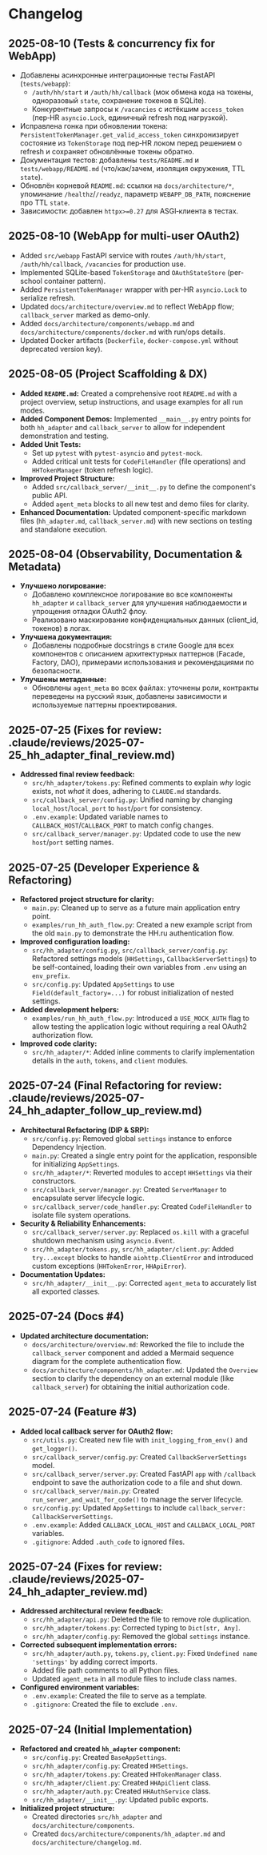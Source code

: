# Changelog

## 2025-08-10 (Tests & concurrency fix for WebApp)

- Добавлены асинхронные интеграционные тесты FastAPI (`tests/webapp`):
  - `/auth/hh/start` и `/auth/hh/callback` (мок обмена кода на токены, одноразовый `state`, сохранение токенов в SQLite).
  - Конкурентные запросы к `/vacancies` с истёкшим `access_token` (пер‑HR `asyncio.Lock`, единичный refresh под нагрузкой).
- Исправлена гонка при обновлении токена: `PersistentTokenManager.get_valid_access_token` синхронизирует состояние из `TokenStorage` под пер‑HR локом перед решением о refresh и сохраняет обновлённые токены обратно.
- Документация тестов: добавлены `tests/README.md` и `tests/webapp/README.md` (что/как/зачем, изоляция окружения, TTL `state`).
- Обновлён корневой `README.md`: ссылки на `docs/architecture/*`, упоминание `/healthz`/`/readyz`, параметр `WEBAPP_DB_PATH`, пояснение про TTL `state`.
- Зависимости: добавлен `httpx>=0.27` для ASGI‑клиента в тестах.

## 2025-08-10 (WebApp for multi-user OAuth2)

-   Added `src/webapp` FastAPI service with routes `/auth/hh/start`, `/auth/hh/callback`, `/vacancies` for production use.
-   Implemented SQLite-based `TokenStorage` and `OAuthStateStore` (per-school container pattern).
-   Added `PersistentTokenManager` wrapper with per-HR `asyncio.Lock` to serialize refresh.
-   Updated `docs/architecture/overview.md` to reflect WebApp flow; `callback_server` marked as demo-only.
-   Added `docs/architecture/components/webapp.md` and `docs/architecture/components/docker.md` with run/ops details.
-   Updated Docker artifacts (`Dockerfile`, `docker-compose.yml` without deprecated version key).

## 2025-08-05 (Project Scaffolding & DX)

-   **Added `README.md`:** Created a comprehensive root `README.md` with a project overview, setup instructions, and usage examples for all run modes.
-   **Added Component Demos:** Implemented `__main__.py` entry points for both `hh_adapter` and `callback_server` to allow for independent demonstration and testing.
-   **Added Unit Tests:**
    -   Set up `pytest` with `pytest-asyncio` and `pytest-mock`.
    -   Added critical unit tests for `CodeFileHandler` (file operations) and `HHTokenManager` (token refresh logic).
-   **Improved Project Structure:**
    -   Added `src/callback_server/__init__.py` to define the component's public API.
    -   Added `agent_meta` blocks to all new test and demo files for clarity.
-   **Enhanced Documentation:** Updated component-specific markdown files (`hh_adapter.md`, `callback_server.md`) with new sections on testing and standalone execution.

## 2025-08-04 (Observability, Documentation & Metadata)

-   **Улучшено логирование:**
    -   Добавлено комплексное логирование во все компоненты `hh_adapter` и `callback_server` для улучшения наблюдаемости и упрощения отладки OAuth2 флоу.
    -   Реализовано маскирование конфиденциальных данных (client_id, токенов) в логах.
-   **Улучшена документация:**
    -   Добавлены подробные docstrings в стиле Google для всех компонентов с описанием архитектурных паттернов (Facade, Factory, DAO), примерами использования и рекомендациями по безопасности.
-   **Улучшены метаданные:**
    -   Обновлены `agent_meta` во всех файлах: уточнены роли, контракты переведены на русский язык, добавлены зависимости и используемые паттерны проектирования.


## 2025-07-25 (Fixes for review: .claude/reviews/2025-07-25_hh_adapter_final_review.md)

-   **Addressed final review feedback:**
    -   `src/hh_adapter/tokens.py`: Refined comments to explain *why* logic exists, not *what* it does, adhering to `CLAUDE.md` standards.
    -   `src/callback_server/config.py`: Unified naming by changing `local_host`/`local_port` to `host`/`port` for consistency.
    -   `.env.example`: Updated variable names to `CALLBACK_HOST`/`CALLBACK_PORT` to match config changes.
    -   `src/callback_server/manager.py`: Updated code to use the new `host`/`port` setting names.

## 2025-07-25 (Developer Experience & Refactoring)

-   **Refactored project structure for clarity:**
    -   `main.py`: Cleaned up to serve as a future main application entry point.
    -   `examples/run_hh_auth_flow.py`: Created a new example script from the old `main.py` to demonstrate the HH.ru authentication flow.
-   **Improved configuration loading:**
    -   `src/hh_adapter/config.py`, `src/callback_server/config.py`: Refactored settings models (`HHSettings`, `CallbackServerSettings`) to be self-contained, loading their own variables from `.env` using an `env_prefix`.
    -   `src/config.py`: Updated `AppSettings` to use `Field(default_factory=...)` for robust initialization of nested settings.
-   **Added development helpers:**
    -   `examples/run_hh_auth_flow.py`: Introduced a `USE_MOCK_AUTH` flag to allow testing the application logic without requiring a real OAuth2 authorization flow.
-   **Improved code clarity:**
    -   `src/hh_adapter/*`: Added inline comments to clarify implementation details in the `auth`, `tokens`, and `client` modules.

## 2025-07-24 (Final Refactoring for review: .claude/reviews/2025-07-24_hh_adapter_follow_up_review.md)

-   **Architectural Refactoring (DIP & SRP):**
    -   `src/config.py`: Removed global `settings` instance to enforce Dependency Injection.
    -   `main.py`: Created a single entry point for the application, responsible for initializing `AppSettings`.
    -   `src/hh_adapter/*`: Reverted modules to accept `HHSettings` via their constructors.
    -   `src/callback_server/manager.py`: Created `ServerManager` to encapsulate server lifecycle logic.
    -   `src/callback_server/code_handler.py`: Created `CodeFileHandler` to isolate file system operations.
-   **Security & Reliability Enhancements:**
    -   `src/callback_server/server.py`: Replaced `os.kill` with a graceful shutdown mechanism using `asyncio.Event`.
    -   `src/hh_adapter/tokens.py`, `src/hh_adapter/client.py`: Added `try...except` blocks to handle `aiohttp.ClientError` and introduced custom exceptions (`HHTokenError`, `HHApiError`).
-   **Documentation Updates:**
    -   `src/hh_adapter/__init__.py`: Corrected `agent_meta` to accurately list all exported classes.

## 2025-07-24 (Docs #4)

-   **Updated architecture documentation:**
    -   `docs/architecture/overview.md`: Reworked the file to include the `callback_server` component and added a Mermaid sequence diagram for the complete authentication flow.
    -   `docs/architecture/components/hh_adapter.md`: Updated the `Overview` section to clarify the dependency on an external module (like `callback_server`) for obtaining the initial authorization code.

## 2025-07-24 (Feature #3)

-   **Added local callback server for OAuth2 flow:**
    -   `src/utils.py`: Created new file with `init_logging_from_env()` and `get_logger()`.
    -   `src/callback_server/config.py`: Created `CallbackServerSettings` model.
    -   `src/callback_server/server.py`: Created FastAPI `app` with `/callback` endpoint to save the authorization code to a file and shut down.
    -   `src/callback_server/main.py`: Created `run_server_and_wait_for_code()` to manage the server lifecycle.
    -   `src/config.py`: Updated `AppSettings` to include `callback_server: CallbackServerSettings`.
    -   `.env.example`: Added `CALLBACK_LOCAL_HOST` and `CALLBACK_LOCAL_PORT` variables.
    -   `.gitignore`: Added `.auth_code` to ignored files.

## 2025-07-24 (Fixes for review: .claude/reviews/2025-07-24_hh_adapter_review.md)

-   **Addressed architectural review feedback:**
    -   `src/hh_adapter/api.py`: Deleted the file to remove role duplication.
    -   `src/hh_adapter/tokens.py`: Corrected typing to `Dict[str, Any]`.
    -   `src/hh_adapter/config.py`: Removed the global `settings` instance.
-   **Corrected subsequent implementation errors:**
    -   `src/hh_adapter/auth.py`, `tokens.py`, `client.py`: Fixed `Undefined name 'settings'` by adding correct imports.
    -   Added file path comments to all Python files.
    -   Updated `agent_meta` in all module files to include class names.
-   **Configured environment variables:**
    -   `.env.example`: Created the file to serve as a template.
    -   `.gitignore`: Created the file to exclude `.env`.

## 2025-07-24 (Initial Implementation)

-   **Refactored and created `hh_adapter` component:**
    -   `src/config.py`: Created `BaseAppSettings`.
    -   `src/hh_adapter/config.py`: Created `HHSettings`.
    -   `src/hh_adapter/tokens.py`: Created `HHTokenManager` class.
    -   `src/hh_adapter/client.py`: Created `HHApiClient` class.
    -   `src/hh_adapter/auth.py`: Created `HHAuthService` class.
    -   `src/hh_adapter/__init__.py`: Updated public exports.
-   **Initialized project structure:**
    -   Created directories `src/hh_adapter` and `docs/architecture/components`.
    -   Created `docs/architecture/components/hh_adapter.md` and `docs/architecture/changelog.md`.
